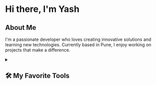 # Hi there, I'm Yash

## About Me
I'm a passionate developer who loves creating innovative solutions and learning new technologies. Currently based in Pune, I enjoy working on projects that make a difference.


<details> 
  <summary><h2>🛠️ My Favorite Tools</h2></summary>

  <h3>👨‍💻 Programming Languages</h3>
  <p>
    <a href="#"><img alt="Python" src="https://img.shields.io/badge/Python-14354C.svg?logo=python&logoColor=white"></a>
<!--     <a href="#"><img alt="JavaScript" src="https://img.shields.io/badge/JavaScript-F7DF1E.svg?logo=javascript&logoColor=black"></a>
    <a href="#"><img alt="HTML" src="https://img.shields.io/badge/HTML5-E34F26.svg?logo=html5&logoColor=white"></a>
    <a href="#"><img alt="CSS" src="https://img.shields.io/badge/CSS3-1572B6.svg?logo=css3&logoColor=white"></a> -->
  </p>

  <h3>🧠 AI/ML Frameworks and Libraries</h3>
  <p>
    <a href="#"><img alt="PyTorch" src="https://img.shields.io/badge/PyTorch-EE4C2C.svg?logo=pytorch&logoColor=white"></a>
    <a href="#"><img alt="Transformers" src="https://img.shields.io/badge/Transformers-FFD21F.svg?logo=huggingface&logoColor=black"></a>
    <a href="#"><img alt="LangChain" src="https://img.shields.io/badge/LangChain-000000.svg?logo=langchain&logoColor=white"></a>
<!--     <a href="#"><img alt="LangGraph" src="https://img.shields.io/badge/LangGraph-7B16FF.svg?logo=data:image/svg+xml;base64,&logoColor=white"></a> -->
    <a href="#"><img alt="FastAPI" src="https://img.shields.io/badge/FastAPI-009688.svg?logo=fastapi&logoColor=white"></a>
    <a href="#"><img alt="NumPy" src="https://img.shields.io/badge/NumPy-013243.svg?logo=numpy&logoColor=white"></a>
    <a href="#"><img alt="Pandas" src="https://img.shields.io/badge/Pandas-150458.svg?logo=pandas&logoColor=white"></a>
  </p>
  <h3>🗄️ Databases and Cloud Hosting</h3>
  <p>
    <a href="#"><img alt="MongoDB" src="https://img.shields.io/badge/MongoDB-4ea94b.svg?logo=mongodb&logoColor=white"></a>
    <a href="#"><img alt="PostgreSQL" src="https://img.shields.io/badge/PostgreSQL-316192.svg?logo=postgresql&logoColor=white"></a>
    <a href="#"><img alt="AWS" src="https://img.shields.io/badge/AWS-232F3E.svg?logo=amazon-aws&logoColor=white"></a>
    <a href="#"><img alt="Render" src="https://img.shields.io/badge/Render-46E3B7.svg?logo=render&logoColor=black"></a>
  </p>

  <h3>🧪 Experimentation & Tools</h3>
  <p>
    <a href="#"><img alt="Jupyter" src="https://img.shields.io/badge/Jupyter-F37626.svg?logo=Jupyter&logoColor=white"></a>
    <a href="#"><img alt="Docker" src="https://img.shields.io/badge/Docker-2496ED.svg?logo=docker&logoColor=white"></a>
    <a href="#"><img alt="Git" src="https://img.shields.io/badge/Git-F05033.svg?logo=git&logoColor=white"></a>
    <a href="#"><img alt="VS Code" src="https://img.shields.io/badge/VS%20Code-007ACC.svg?logo=visualstudiocode&logoColor=white"></a>
  </p>
</details>





